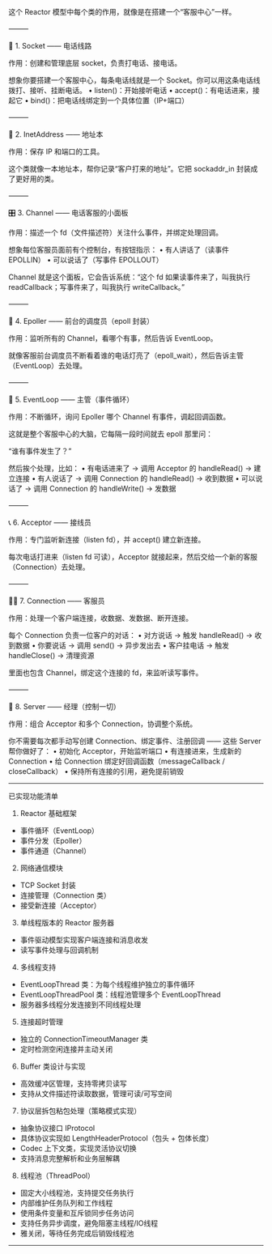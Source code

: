 这个 Reactor 模型中每个类的作用，就像是在搭建一个“客服中心”一样。

⸻

🧱 1. Socket —— 电话线路

作用：创建和管理底层 socket，负责打电话、接电话。

想象你要搭建一个客服中心，每条电话线就是一个 Socket。你可以用这条电话线拨打、接听、挂断电话。
•	listen()：开始接听电话
•	accept()：有电话进来，接起它
•	bind()：把电话线绑定到一个具体位置（IP+端口）

⸻

🧭 2. InetAddress —— 地址本

作用：保存 IP 和端口的工具。

这个类就像一本地址本，帮你记录“客户打来的地址”。它把 sockaddr_in 封装成了更好用的类。

⸻

🎛️ 3. Channel —— 电话客服的小面板

作用：描述一个 fd（文件描述符）关注什么事件，并绑定处理回调。

想象每位客服员面前有个控制台，有按钮指示：
•	有人讲话了（读事件 EPOLLIN）
•	可以说话了（写事件 EPOLLOUT）

Channel 就是这个面板，它会告诉系统：“这个 fd 如果读事件来了，叫我执行 readCallback；写事件来了，叫我执行 writeCallback。”

⸻

🧼 4. Epoller —— 前台的调度员（epoll 封装）

作用：监听所有的 Channel，看哪个有事，然后告诉 EventLoop。

就像客服前台调度员不断看着谁的电话灯亮了（epoll_wait），然后告诉主管（EventLoop）去处理。

⸻

🔁 5. EventLoop —— 主管（事件循环）

作用：不断循环，询问 Epoller 哪个 Channel 有事件，调起回调函数。

这就是整个客服中心的大脑，它每隔一段时间就去 epoll 那里问：

“谁有事件发生了？”

然后挨个处理，比如：
•	有电话进来了 → 调用 Acceptor 的 handleRead() → 建立连接
•	有人说话了 → 调用 Connection 的 handleRead() → 收到数据
•	可以说话了 → 调用 Connection 的 handleWrite() → 发数据

⸻

📞 6. Acceptor —— 接线员

作用：专门监听新连接（listen fd），并 accept() 建立新连接。

每次电话打进来（listen fd 可读），Acceptor 就接起来，然后交给一个新的客服（Connection）去处理。

⸻

👩‍💼 7. Connection —— 客服员

作用：处理一个客户端连接，收数据、发数据、断开连接。

每个 Connection 负责一位客户的对话：
•	对方说话 → 触发 handleRead() → 收到数据
•	你要说话 → 调用 send() → 异步发出去
•	客户挂电话 → 触发 handleClose() → 清理资源

里面也包含 Channel，绑定这个连接的 fd，来监听读写事件。

⸻

🧩 8. Server —— 经理（控制一切）

作用：组合 Acceptor 和多个 Connection，协调整个系统。

你不需要每次都手动写创建 Connection、绑定事件、注册回调 —— 这些 Server 帮你做好了：
•	初始化 Acceptor，开始监听端口
•	有连接进来，生成新的 Connection
•	给 Connection 绑定好回调函数（messageCallback / closeCallback）
•	保持所有连接的引用，避免提前销毁


------

已实现功能清单
1.	Reactor 基础框架
-	事件循环（EventLoop）
-	事件分发（Epoller）
-	事件通道（Channel）
2.	网络通信模块
-	TCP Socket 封装
-	连接管理（Connection 类）
-	接受新连接（Acceptor）
3.	单线程版本的 Reactor 服务器
-	事件驱动模型实现客户端连接和消息收发
-	读写事件处理与回调机制
4.	多线程支持
-	EventLoopThread 类：为每个线程维护独立的事件循环
-	EventLoopThreadPool 类：线程池管理多个 EventLoopThread
-	服务器多线程分发连接到不同线程处理
5.	连接超时管理
-	独立的 ConnectionTimeoutManager 类
-	定时检测空闲连接并主动关闭
6.	Buffer 类设计与实现
-	高效缓冲区管理，支持零拷贝读写
-	支持从文件描述符读取数据，管理可读/可写空间
7.	协议层拆包粘包处理（策略模式实现）
-	抽象协议接口 IProtocol
-	具体协议实现如 LengthHeaderProtocol（包头 + 包体长度）
-	Codec 上下文类，实现灵活协议切换
-	支持消息完整解析和业务层解耦
8. 线程池（ThreadPool）
-   固定大小线程池，支持提交任务执行
-   内部维护任务队列和工作线程
-   使用条件变量和互斥锁同步任务访问
-   支持任务异步调度，避免阻塞主线程/IO线程
-   雅关闭，等待任务完成后销毁线程池

------


